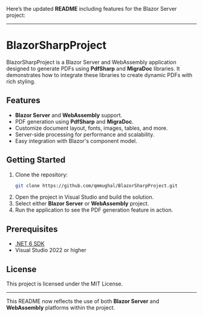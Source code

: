 Here’s the updated **README** including features for the Blazor Server project:

---

# BlazorSharpProject

BlazorSharpProject is a Blazor Server and WebAssembly application designed to generate PDFs using **PdfSharp** and **MigraDoc** libraries. It demonstrates how to integrate these libraries to create dynamic PDFs with rich styling.

## Features

- **Blazor Server** and **WebAssembly** support.
- PDF generation using **PdfSharp** and **MigraDoc**.
- Customize document layout, fonts, images, tables, and more.
- Server-side processing for performance and scalability.
- Easy integration with Blazor's component model.

## Getting Started

1. Clone the repository:
   ```bash
   git clone https://github.com/qmmughal/BlazorSharpProject.git
   ```
2. Open the project in Visual Studio and build the solution.
3. Select either **Blazor Server** or **WebAssembly** project.
4. Run the application to see the PDF generation feature in action.

## Prerequisites

- [.NET 6 SDK](https://dotnet.microsoft.com/download/dotnet/6.0)
- Visual Studio 2022 or higher

## License

This project is licensed under the MIT License.

--- 

This README now reflects the use of both **Blazor Server** and **WebAssembly** platforms within the project.
